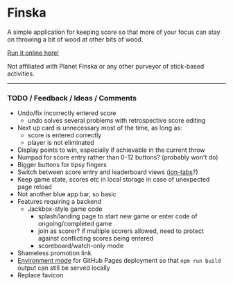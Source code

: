 # Finska

A simple application for keeping score so that more of your focus can stay on throwing a bit of wood at other bits of wood.

[Run it online here!](https://ailurid.github.io/finska/)

Not affiliated with Planet Finska or any other purveyor of stick-based activities.

---

### TODO / Feedback / Ideas / Comments

- Undo/fix incorrectly entered score
  - undo solves several problems with retrospective score editing
- Next up card is unnecessary most of the time, as long as:
  - score is entered correctly
  - player is not eliminated
- Display points to win, especially if achievable in the current throw
- Numpad for score entry rather than 0-12 buttons? (probably won't do)
- Bigger buttons for tipsy fingers
- Switch between score entry and leaderboard views ([ion-tabs](https://ionicframework.com/docs/api/tabs)?)
- Keep game state, scores etc in local storage in case of unexpected page reload
- Not another blue app bar, so basic
- Features requiring a backend
  - Jackbox-style game code
    - splash/landing page to start new game or enter code of ongoing/completed game
    - join as scorer? if multiple scorers allowed, need to protect against conflicting scores being entered
    - scoreboard/watch-only mode
- Shameless promotion link
- [Environment mode](https://vitejs.dev/guide/env-and-mode.html#modes) for GitHub Pages deployment so that `npm run build` output can still be served locally
- Replace favicon
